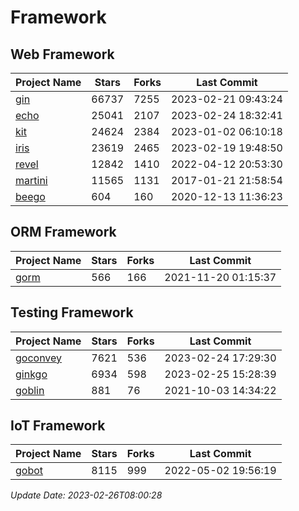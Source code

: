 # Framework

## Web Framework
| Project Name | Stars | Forks | Last Commit |
| ------------ | ----- | ----- | ----------- |
| [gin](https://github.com/gin-gonic/gin) | 66737 | 7255 | 2023-02-21 09:43:24 |
| [echo](https://github.com/labstack/echo) | 25041 | 2107 | 2023-02-24 18:32:41 |
| [kit](https://github.com/go-kit/kit) | 24624 | 2384 | 2023-01-02 06:10:18 |
| [iris](https://github.com/kataras/iris) | 23619 | 2465 | 2023-02-19 19:48:50 |
| [revel](https://github.com/revel/revel) | 12842 | 1410 | 2022-04-12 20:53:30 |
| [martini](https://github.com/go-martini/martini) | 11565 | 1131 | 2017-01-21 21:58:54 |
| [beego](https://github.com/astaxie/beego) | 604 | 160 | 2020-12-13 11:36:23 |

## ORM Framework
| Project Name | Stars | Forks | Last Commit |
| ------------ | ----- | ----- | ----------- |
| [gorm](https://github.com/jinzhu/gorm) | 566 | 166 | 2021-11-20 01:15:37 |

## Testing Framework
| Project Name | Stars | Forks | Last Commit |
| ------------ | ----- | ----- | ----------- |
| [goconvey](https://github.com/smartystreets/goconvey) | 7621 | 536 | 2023-02-24 17:29:30 |
| [ginkgo](https://github.com/onsi/ginkgo) | 6934 | 598 | 2023-02-25 15:28:39 |
| [goblin](https://github.com/franela/goblin) | 881 | 76 | 2021-10-03 14:34:22 |

## IoT Framework
| Project Name | Stars | Forks | Last Commit |
| ------------ | ----- | ----- | ----------- |
| [gobot](https://github.com/hybridgroup/gobot) | 8115 | 999 | 2022-05-02 19:56:19 |

*Update Date: 2023-02-26T08:00:28*